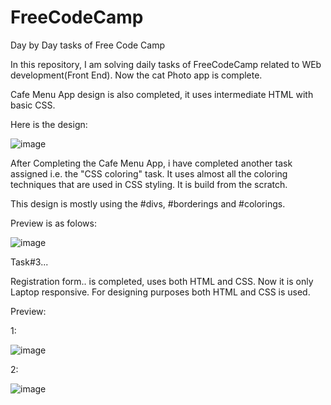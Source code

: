 # FreeCodeCamp
Day by Day tasks of Free Code Camp

In this repository, I am solving daily tasks of FreeCodeCamp related to WEb development(Front End).
Now the cat Photo app is complete.

Cafe Menu App design is also completed, it uses intermediate HTML with basic CSS.

Here is the design:

![image](https://user-images.githubusercontent.com/88979046/221378578-734b9cab-c2e4-4d08-bc11-33a164481104.png)

After Completing the Cafe Menu App, i have completed another task assigned i.e. the "CSS coloring" task. It uses almost all the coloring techniques that are used in CSS styling. It is build from the scratch.

This design is mostly using the #divs, #borderings and #colorings.

Preview is as folows:

![image](https://user-images.githubusercontent.com/88979046/222803165-29f4a4ce-bb09-4233-8801-a78eb3eb8374.png)

Task#3...

Registration form.. is completed, uses both HTML and CSS. Now it is only Laptop responsive. For designing purposes both HTML and CSS is used.

Preview:

1:

![image](https://user-images.githubusercontent.com/88979046/222986768-11ed4438-deb1-48e4-9274-cb1cd78e269b.png)


2:

![image](https://user-images.githubusercontent.com/88979046/222986814-d5aeffb1-97c1-4119-9b30-8612c0e4b627.png)




